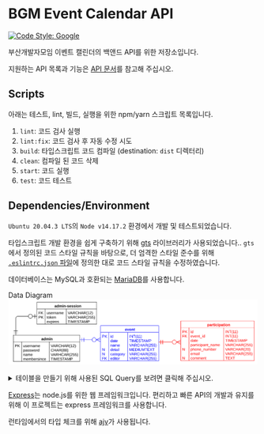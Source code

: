 # BGM Event Calendar API

[![Code Style: Google](https://img.shields.io/badge/code%20style-google-blueviolet.svg)](https://github.com/google/gts)


부산개발자모임 이벤트 캘린더의 백앤드 API를 위한 저장소입니다.

지원하는 API 목록과 기능은 [API 문서](https://busandevelopers.github.io/BGM-Event-Calendar-API-Documentation/)를 참고해 주십시오.


## Scripts

아래는 테스트, lint, 빌드, 실행을 위한 npm/yarn 스크립트 목록입니다.

1. `lint`: 코드 검사 실행
2. `lint:fix`: 코드 검사 후 자동 수정 시도
3. `build`: 타입스크립트 코드 컴파일 (destination: `dist` 디렉터리)
4. `clean`: 컴파일 된 코드 삭제
5. `start`: 코드 실행
6. `test`: 코드 테스트


## Dependencies/Environment

`Ubuntu 20.04.3 LTS`의 `Node v14.17.2` 환경에서 개발 및 테스트되었습니다.

타입스크립트 개발 환경을 쉽게 구축하기 위해 [gts](https://github.com/google/gts) 라이브러리가 사용되었습니다..
`gts`에서 정의된 코드 스타일 규칙을 바탕으로, 더 엄격한 스타일 준수를 위해 [`.eslintrc.json` 파일](https://github.com/BusanDevelopers/BGM-Event-Calendar-API/blob/main/.eslintrc.json)에 정의한 대로 코드 스타일 규칙을 수정하였습니다.

데이터베이스는 MySQL과 호환되는 [MariaDB](https://mariadb.org/)를 사용합니다.

Data Diagram
![ERD.svg](img/ERD.svg)

<details>
  <summary>테이블을 만들기 위해 사용된 SQL Query를 보려면 클릭해 주십시오.</summary>
 

  `admin` 테이블을 만들기 위한 SQL 쿼리
  ``` SQL
  CREATE TABLE admin (
    username VARCHAR(12) NOT NULL PRIMARY KEY,
    password CHAR(88) NOT NULL,
    name VARCHAR(255) NOT NULL,
    membersince TIMESTAMP NOT NULL DEFAULT CURRENT_TIMESTAMP
  ) CHARSET=utf8mb4 COLLATE=utf8mb4_general_ci;
  ```

  `admin_session` 테이블을 만들기 위한 SQL 쿼리
  ``` SQL
  CREATE TABLE admin_session (
    username VARCHAR(12) NOT NULL,
    FOREIGN KEY (username) REFERENCES admin(username) ON DELETE CASCADE ON UPDATE CASCADE,
    token VARCHAR(255) NOT NULL PRIMARY KEY,
    expires TIMESTAMP NOT NULL DEFAULT CURRENT_TIMESTAMP,
    INDEX index_expires(expires)
  ) CHARSET=utf8mb4 COLLATE=utf8mb4_general_ci;
  ```

  `event` 테이블을 만들기 위한 SQL 쿼리
  ``` SQL
  CREATE TABLE event (
    id INT(11) NOT NULL AUTO_INCREMENT PRIMARY KEY,
    date TIMESTAMP NOT NULL DEFAULT CURRENT_TIMESTAMP,
    INDEX index_date(date),name VARCHAR(255) NOT NULL,
    detail MEDIUMTEXT NULL DEFAULT NULL,
    category VARCHAR(255) NULL DEFAULT NULL,
    editor VARCHAR(12) NOT NULL,
    FOREIGN KEY (editor) REFERENCES admin(username) ON DELETE CASCADE ON UPDATE CASCADE
  ) CHARSET=utf8mb4 COLLATE=utf8mb4_general_ci;
  ```

  `participation` 테이블을 만들기 위한 SQL 쿼리
  ``` SQL
  CREATE TABLE participation (
    id INT(11) NOT NULL AUTO_INCREMENT PRIMARY KEY,
    event_id INT(11) NOT NULL,
    FOREIGN KEY (event_id) REFERENCES event(id) ON DELETE CASCADE ON UPDATE CASCADE,
    date TIMESTAMP NOT NULL DEFAULT CURRENT_TIMESTAMP,
    participant_name VARCHAR(255) NOT NULL,
    phone_number VARCHAR(20) NULL DEFAULT NULL,
    email VARCHAR(255) NOT NULL,
    comment TEXT NULL DEFAULT NULL
  ) CHARSET=utf8mb4 COLLATE=utf8mb4_general_ci;
  ```
</details>

[Express](https://expressjs.com/)는 node.js를 위한 웹 프레임워크입니다.
편리하고 빠른 API의 개발과 유지를 위해 이 프로젝트는 express 프레임워크를 사용합니다.

런타임에서의 타입 체크를 위해 [ajv](https://ajv.js.org/)가 사용됩니다.

